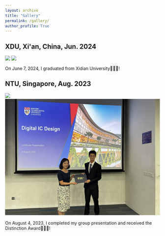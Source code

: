 ```yaml
---
layout: archive
title: "Gallery"
permalink: /gallery/
author_profile: True
---
```


## XDU, Xi'an, China, Jun. 2024

<img src="/images/XDU_1.JPG">

<img src="/images/XDU_2.JPG">

On June 7, 2024, I graduated from Xidian University🎉🎉🎉!

## NTU, Singapore, Aug. 2023

<img src="/images/NTU-1.jpg">

<img src="/images/NTU-2.jpg">

On August 4, 2023, I completed my group presentation and received the Distinction Award🎉🎉🎉!
